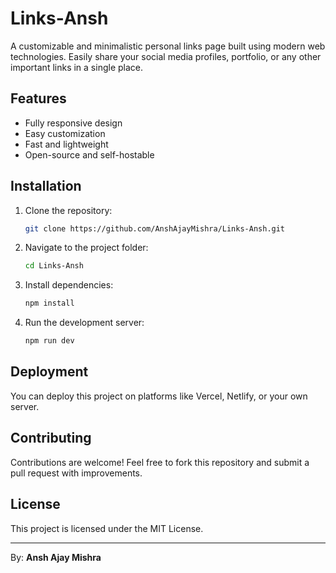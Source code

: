 # Links-Ansh

A customizable and minimalistic personal links page built using modern web technologies. Easily share your social media profiles, portfolio, or any other important links in a single place.

## Features

- Fully responsive design
- Easy customization
- Fast and lightweight
- Open-source and self-hostable

## Installation

1. Clone the repository:
   ```sh
   git clone https://github.com/AnshAjayMishra/Links-Ansh.git
   ```
2. Navigate to the project folder:
   ```sh
   cd Links-Ansh
   ```
3. Install dependencies:
   ```sh
   npm install
   ```
4. Run the development server:
   ```sh
   npm run dev
   ```

## Deployment

You can deploy this project on platforms like Vercel, Netlify, or your own server.

## Contributing

Contributions are welcome! Feel free to fork this repository and submit a pull request with improvements.

## License

This project is licensed under the MIT License.

---

By: **Ansh Ajay Mishra**

